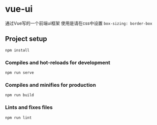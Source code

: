# vue-ui

通过Vue写的一个前端ui框架
使用是请在css中设置 `box-sizing: border-box`

## Project setup
```
npm install
```

### Compiles and hot-reloads for development
```
npm run serve
```

### Compiles and minifies for production
```
npm run build
```

### Lints and fixes files
```
npm run lint
```

